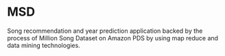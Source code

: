 MSD
===

Song recommendation and year prediction application backed by the process of Million Song Dataset on Amazon PDS by using map reduce and data mining technologies.
